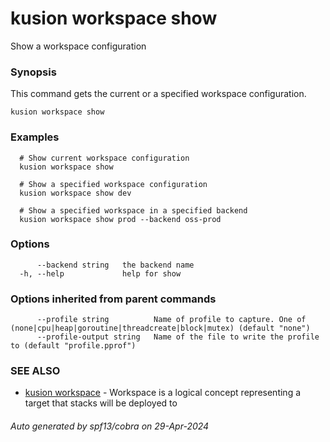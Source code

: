 # kusion workspace show

Show a workspace configuration

### Synopsis

This command gets the current or a specified workspace configuration.

```
kusion workspace show
```

### Examples

```
  # Show current workspace configuration
  kusion workspace show
  
  # Show a specified workspace configuration
  kusion workspace show dev
  
  # Show a specified workspace in a specified backend
  kusion workspace show prod --backend oss-prod
```

### Options

```
      --backend string   the backend name
  -h, --help             help for show
```

### Options inherited from parent commands

```
      --profile string          Name of profile to capture. One of (none|cpu|heap|goroutine|threadcreate|block|mutex) (default "none")
      --profile-output string   Name of the file to write the profile to (default "profile.pprof")
```

### SEE ALSO

* [kusion workspace](kusion-workspace.md)	 - Workspace is a logical concept representing a target that stacks will be deployed to

###### Auto generated by spf13/cobra on 29-Apr-2024
